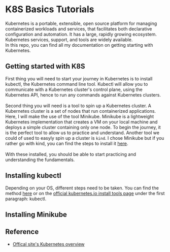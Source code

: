 # K8S Basics Tutorials

Kubernetes is a portable, extensible, open source platform for managing containerized workloads and services, that facilitates both declarative configuration and automation. It has a large, rapidly growing ecosystem. Kubernetes services, support, and tools are widely available.<br/>
In this repo, you can find all my documentation on getting starting with Kubernetes.

## Getting started with K8S

First thing you will need to start your journey in Kubernetes is to install kubectl, the Kubernetes command line tool.
Kubectl will allow you to communicate with a Kubernetes cluster's control plane, using the Kubernetes API, hence to run any 
commands against Kubernetes clusters.<br/><br/>
Second thing you will need is a tool to spin up a Kubernetes cluster. A Kubernetes cluster is a set of nodes that run containerized applications. Here, I will make the use of the tool Minikube. Minikube is a lightweight Kubernetes implementation that creates a VM on your local machine and deploys a simple cluster containing only one node. To begin the journey, it is the perfect tool to allow us to practice and understand. Another tool we could of used to easyly spin up a cluster is ```kind```. I chose Minikube but if you rather go with kind, you can find the steps to install it [here](https://kind.sigs.k8s.io/docs/user/quick-start/).<br/><br/>
With these installed, you should be able to start practicing and understanding the fundamentals. 

## Installing kubectl
Depending on your OS, different steps need to be taken. You can find the method [here](https://pwittrock.github.io/docs/tasks/tools/install-kubectl/) or on the [official kubernetes.io install tools page](https://kubernetes.io/docs/tasks/tools/) under the first paragraph: kubectl.

## Installing Minikube


## Reference
* [Offical site's Kubernetes overview](https://kubernetes.io/docs/concepts/overview/)